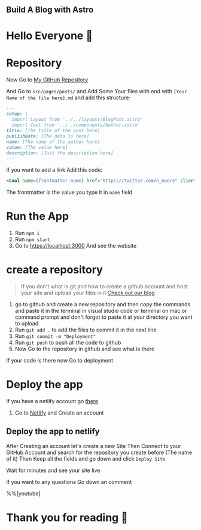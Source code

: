 ## Build A Blog with Astro

<h1>Hello Everyone 👋 </h1>

# Repository
Now Go to [My GitHub Repository](https://github.com/Programing-School/Astro-Blog)

And Go to ```src/pages/posts/``` and Add Some Your files with end with ```[Your Name of the file here].md``` and add this structure:
```md
---
setup: |
  import Layout from '../../layouts/BlogPost.astro'
  import Cool from '../../components/Author.astro'
title: [The title of the post here]
publishDate: [The data is here]
name: [The name of the author here]
value: [The value here]
description: [Just the description here]
---
```

If you want to add a link Add this code:
```md
<Cool name={frontmatter.name} href="https://twitter.com/n_moore" client:load />
```

The frontmatter is the value you type it in ```name``` field

# Run the App
1. Run ```npm i```
2. Run ```npm start```
3. Go to [https://localhost:3000](https://localhost:3000) And see the website

# create a repository
> If you don't what is git and how to create a github account and host your site and upload your files in it [Check out our blog](https://programing-school.hashnode.dev/learn-git-and-github)

1. go to github and create a new repository and then copy the commands and paste it in the terminal in visual studio code or terminal on mac or command prompt and don't forgot to paste it at your directory you want to upload
2. Run ```git add .``` to add the files to commit it in the next line
3. Run ```git commit -m "Deployment"```
4. Run ```git push``` to push all the code to github
5. Now Go to the repository in github and see what is there

If your code is there now Go to deployment

# Deploy the app
If you have a netlify account go [there](#there)
1. Go to [Netlify](https://app.netlify.com) and Create an account

## <h2 id="there">Deploy the app to netlify</h2>
After Creating an account let's create a new Site
Then Connect to your GitHub Account and search for the repository you create before (The name of it) Then Keep all the fields and go down and click ```Deploy Site```

Wait for minutes and see your site live

If you want to any questions Go down an comment

%%[youtube]

# Thank you for reading 📖 